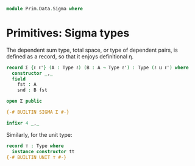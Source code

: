 <!--
```agda
open import Prim.Extension
open import Prim.Interval
open import Prim.Type
open import Prim.Kan
```
-->

```agda
module Prim.Data.Sigma where
```

# Primitives: Sigma types

The dependent sum type, total space, or type of dependent pairs, is
defined as a record, so that it enjoys definitional η.

```agda
record Σ {ℓ ℓ'} (A : Type ℓ) (B : A → Type ℓ') : Type (ℓ ⊔ ℓ') where
  constructor _,_
  field
    fst : A
    snd : B fst

open Σ public

{-# BUILTIN SIGMA Σ #-}

infixr 4 _,_
```

<!--
```agda
Σ-syntax : ∀ {ℓ ℓ'} (A : Type ℓ) (F : A → Type ℓ') → Type _
Σ-syntax X F = Σ X F

syntax Σ-syntax X (λ x → F) = Σ[ x ∈ X ] F
infix 4 Σ-syntax

instance
  Σ-of-instances : ∀ {ℓ ℓ'} {A : Type ℓ} {B : A → Type ℓ'} ⦃ x : A ⦄ ⦃ y : B x ⦄ → Σ A B
  Σ-of-instances ⦃ x ⦄ ⦃ y ⦄ = x , y
```
-->

Similarly, for the unit type:

```agda
record ⊤ : Type where
  instance constructor tt
{-# BUILTIN UNIT ⊤ #-}
```
